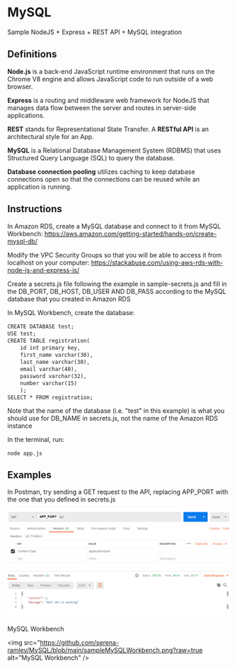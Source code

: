 # MySQL

Sample NodeJS + Express + REST API + MySQL integration

## Definitions

**Node.js** is a back-end JavaScript runtime environment that runs on the Chrome V8 engine and allows JavaScript code to run outside of a web browser.

**Express** is a routing and middleware web framework for NodeJS that manages data flow between the server and routes in server-side applications.

**REST** stands for Representational State Transfer. A **RESTful API** is an architectural style for an App.

**MySQL** is a Relational Database Management System (RDBMS) that uses Structured Query Language (SQL) to query the database.

**Database connection pooling** utilizes caching to keep database connections open so that the connections can be reused while an application is running.

## Instructions

In Amazon RDS, create a MySQL database and connect to it from MySQL Workbench:
https://aws.amazon.com/getting-started/hands-on/create-mysql-db/

Modify the VPC Security Groups so that you will be able to access it from localhost on your computer:
https://stackabuse.com/using-aws-rds-with-node-js-and-express-js/

Create a secrets.js file following the example in sample-secrets.js and fill in the DB_PORT, DB_HOST, DB_USER AND DB_PASS according to the MySQL database that you created in Amazon RDS

In MySQL Workbench, create the database:

    CREATE DATABASE test;
    USE test;
    CREATE TABLE registration(
        id int primary key,
        first_name varchar(30),
        last_name varchar(30),
        email varchar(40),
        password varchar(32),
        number varchar(15)
        );
    SELECT * FROM registration;

Note that the name of the database (i.e. "test" in this example) is what you should use for DB_NAME in secrets.js, not the name of the Amazon RDS instance

In the terminal, run:

    node app.js

## Examples

In Postman, try sending a GET request to the API, replacing APP_PORT with the one that you defined in secrets.js

<img src="https://github.com/serena-ramley/MySQL/blob/main/sampleGET.png" alt="Sample GET request in Postman" />

MySQL Workbench

<img src="https://github.com/serena-ramley/MySQL/blob/main/sampleMySQLWorkbench.png?raw=true alt="MySQL Workbench" />
